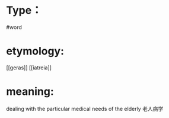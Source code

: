 # Type：
#word 
# etymology: 
[[geras]]
[[iatreia]]
# meaning: 
dealing with the particular medical needs of the elderly
老人病学
